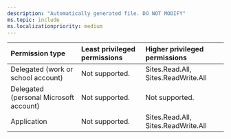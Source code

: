 ```yaml
---
description: "Automatically generated file. DO NOT MODIFY"
ms.topic: include
ms.localizationpriority: medium
---
```


|Permission type|Least privileged permissions|Higher privileged permissions|
|:---|:---|:---|
|Delegated (work or school account)|Not supported.|Sites.Read.All, Sites.ReadWrite.All|
|Delegated (personal Microsoft account)|Not supported.|Not supported.|
|Application|Not supported.|Sites.Read.All, Sites.ReadWrite.All|

